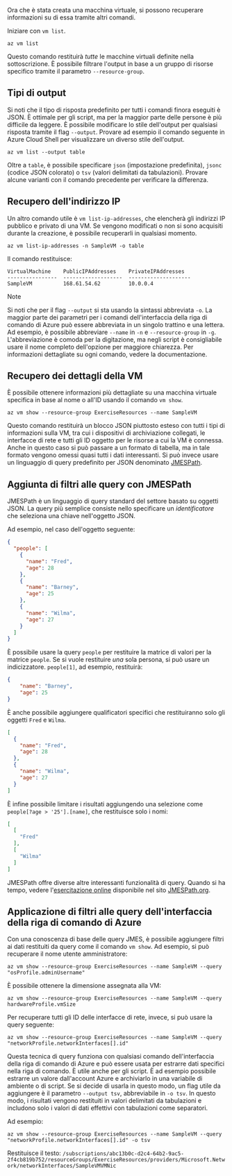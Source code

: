 Ora che è stata creata una macchina virtuale, si possono recuperare informazioni su di essa tramite altri comandi.

Iniziare con `vm list`.

```azurecli
az vm list
```

Questo comando restituirà _tutte_ le macchine virtuali definite nella sottoscrizione. È possibile filtrare l'output in base a un gruppo di risorse specifico tramite il parametro `--resource-group`. 

## <a name="output-types"></a>Tipi di output
Si noti che il tipo di risposta predefinito per tutti i comandi finora eseguiti è JSON. È ottimale per gli script, ma per la maggior parte delle persone è più difficile da leggere. È possibile modificare lo stile dell'output per qualsiasi risposta tramite il flag `--output`. Provare ad esempio il comando seguente in Azure Cloud Shell per visualizzare un diverso stile dell'output.

```azurecli
az vm list --output table
```

Oltre a `table`, è possibile specificare `json` (impostazione predefinita), `jsonc` (codice JSON colorato) o `tsv` (valori delimitati da tabulazioni). Provare alcune varianti con il comando precedente per verificare la differenza.

## <a name="getting-the-ip-address"></a>Recupero dell'indirizzo IP

Un altro comando utile è `vm list-ip-addresses`, che elencherà gli indirizzi IP pubblico e privato di una VM. Se vengono modificati o non si sono acquisiti durante la creazione, è possibile recuperarli in qualsiasi momento.

```azurecli
az vm list-ip-addresses -n SampleVM -o table
```

Il comando restituisce:

```
VirtualMachine    PublicIPAddresses    PrivateIPAddresses
----------------  -------------------  --------------------
SampleVM          168.61.54.62         10.0.0.4
```

> [!NOTE]
> Si noti che per il flag `--output` si sta usando la sintassi abbreviata `-o`. La maggior parte dei parametri per i comandi dell'interfaccia della riga di comando di Azure può essere abbreviata in un singolo trattino e una lettera. Ad esempio, è possibile abbreviare `--name` in `-n` e `--resource-group` in `-g`. L'abbreviazione è comoda per la digitazione, ma negli script è consigliabile usare il nome completo dell'opzione per maggiore chiarezza. Per informazioni dettagliate su ogni comando, vedere la documentazione.

## <a name="getting-vm-details"></a>Recupero dei dettagli della VM

È possibile ottenere informazioni più dettagliate su una macchina virtuale specifica in base al nome o all'ID usando il comando `vm show`.

```azurecli
az vm show --resource-group ExerciseResources --name SampleVM
```

Questo comando restituirà un blocco JSON piuttosto esteso con tutti i tipi di informazioni sulla VM, tra cui i dispositivi di archiviazione collegati, le interfacce di rete e tutti gli ID oggetto per le risorse a cui la VM è connessa. Anche in questo caso si può passare a un formato di tabella, ma in tale formato vengono omessi quasi tutti i dati interessanti. Si può invece usare un linguaggio di query predefinito per JSON denominato [JMESPath](http://jmespath.org/).

## <a name="adding-filters-to-queries-with-jmespath"></a>Aggiunta di filtri alle query con JMESPath

JMESPath è un linguaggio di query standard del settore basato su oggetti JSON. La query più semplice consiste nello specificare un _identificatore_ che seleziona una chiave nell'oggetto JSON.

Ad esempio, nel caso dell'oggetto seguente:

```json
{
  "people": [
    {
      "name": "Fred",
      "age": 28
    },
    {
      "name": "Barney",
      "age": 25
    },
    {
      "name": "Wilma",
      "age": 27
    }
  ]
}
```

È possibile usare la query `people` per restituire la matrice di valori per la matrice `people`. Se si vuole restituire _una_ sola persona, si può usare un indicizzatore. `people[1]`, ad esempio, restituirà:

```json
{
    "name": "Barney",
    "age": 25
}
```

È anche possibile aggiungere qualificatori specifici che restituiranno solo gli oggetti `Fred` e `Wilma`. 

```json
[
  {
    "name": "Fred",
    "age": 28
  },
  {
    "name": "Wilma",
    "age": 27
  }
]
```

È infine possibile limitare i risultati aggiungendo una selezione come `people[?age > '25'].[name]`, che restituisce solo i nomi:

```json
[
  [
    "Fred"
  ],
  [
    "Wilma"
  ]
]
```

JMESPath offre diverse altre interessanti funzionalità di query. Quando si ha tempo, vedere l'[esercitazione online](http://jmespath.org/tutorial.html) disponibile nel sito [JMESPath.org](http://jmespath.org/).

## <a name="filtering-our-azure-cli-queries"></a>Applicazione di filtri alle query dell'interfaccia della riga di comando di Azure

Con una conoscenza di base delle query JMES, è possibile aggiungere filtri ai dati restituiti da query come il comando `vm show`. Ad esempio, si può recuperare il nome utente amministratore:

```azurecli
az vm show --resource-group ExerciseResources --name SampleVM --query "osProfile.adminUsername"
```

È possibile ottenere la dimensione assegnata alla VM:

```azurecli
az vm show --resource-group ExerciseResources --name SampleVM --query hardwareProfile.vmSize
```

Per recuperare tutti gli ID delle interfacce di rete, invece, si può usare la query seguente:

```azurecli
az vm show --resource-group ExerciseResources --name SampleVM --query "networkProfile.networkInterfaces[].id"
```

Questa tecnica di query funziona con qualsiasi comando dell'interfaccia della riga di comando di Azure e può essere usata per estrarre dati specifici nella riga di comando. È utile anche per gli script. È ad esempio possibile estrarre un valore dall'account Azure e archiviarlo in una variabile di ambiente o di script. Se si decide di usarla in questo modo, un flag utile da aggiungere è il parametro `--output tsv`, abbreviabile in `-o tsv`. In questo modo, i risultati vengono restituiti in valori delimitati da tabulazioni e includono solo i valori di dati effettivi con tabulazioni come separatori.

Ad esempio:

```azurecli
az vm show --resource-group ExerciseResources --name SampleVM --query "networkProfile.networkInterfaces[].id" -o tsv
```

Restituisce il testo: `/subscriptions/abc13b0c-d2c4-64b2-9ac5-2f4cb819b752/resourceGroups/ExerciseResources/providers/Microsoft.Network/networkInterfaces/SampleVMVMNic`
